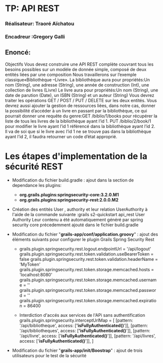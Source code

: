 # TP: API REST
 ### Réalisateur: Traoré Aïchatou
 ### Encadreur :Gregory Galli

 ## Enoncé:
Objectifs
Vous devez construire une API REST complète couvrant tous les besoins possibles sur un modèle de donnée
simple, composé de deux entités liées par une composition
Nous travaillerons sur l’exemple classique«Bibliothèque –Livre».
La bibliothèque aura pour propriétés:Un nom (String), une adresse (String), une année de construction (Int), une collection de livres (Livre)
Le livre aura pour propriétés:Un nom (String), une date de parution (Date), un ISBN (String) et un auteur (String)
Vous devrez traiter les opérations GET / POST / PUT / DELETE sur les deux entités.
Vous devrez aussi ajouter la gestion de ressources liées, dans notre cas, donner la possibilité d’accéder à un
livre en passant par la bibliothèque, ce qui pourrait donner une requête du genre:GET /biblio/1/books pour récupérer la liste de tous les livres de la bibliothèque ayant l’id 1.
PUT /biblio/2/book/1 pour modifier le livre ayant l’id 1 référencé dans la bibliothèque ayant l’id 2.
Il va de soi que si le livre avec l’id 1 ne se trouve pas dans la bibliothèque ayant l’id 2, il faudra retourner un code d’état approprié.

# Les étapes d'implementation de la sécurité REST
* Modification du fichier build.gradle : ajout dans la section de dependance les  plugins: 
    *  **org.grails.plugins:springsecurity-core:3.2.0.M1**
    *  **org.grails.plugins:springsecurity-rest:2.0.0.M2**
* Création des entités User , authority et leur relation UserAuthority à l'aide de la commande suivante :grails s2-quickstart api_rest User Authority
Leur contenu a été automatiquement généré par spring security core précedemment ajouté dans le fichier build.gradle
* Modification  du fichier "**grails-app/conf/application.groovy**" : ajout des éléments suivants pour configurer le plugin Grails Spring Security Rest
    * grails.plugin.springsecurity.rest.logout.endpointUrl = '/api/logout'
      grails.plugin.springsecurity.rest.token.validation.useBearerToken = false
      grails.plugin.springsecurity.rest.token.validation.headerName = 'MyToken'
      grails.plugin.springsecurity.rest.token.storage.memcached.hosts = 'localhost:8080'
      grails.plugin.springsecurity.rest.token.storage.memcached.username = ''
      grails.plugin.springsecurity.rest.token.storage.memcached.password = ''
      grails.plugin.springsecurity.rest.token.storage.memcached.expiration = 86400
    
    * Interdiction d'accés aux services de l'APi sans authentification
     grails.plugin.springsecurity.interceptUrlMap = [
    [pattern: '/api/bibliotheque',    access: [**'isFullyAuthenticated()**']],
    [pattern: '/api/bibliotheques',    access: [**'isFullyAuthenticated()**']],
    [pattern: '/api/livre',    access: ['**isFullyAuthenticated()**']],
    [pattern: '/api/livres',    access: ['**isFullyAuthenticated()**']],
    ]
    
* Modification du fichier  "**grails-app/init/Boostrap**" : ajout de trois utilisateurs pour le test de la sécurité 
